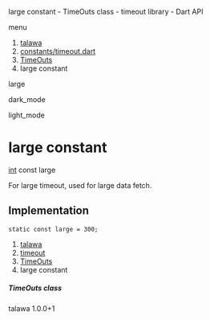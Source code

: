 




large constant - TimeOuts class - timeout library - Dart API







menu

1. [talawa](../../index.html)
2. [constants/timeout.dart](../../file-___home_harshil_Desktop_open-source_palisadoes_talawa_lib_constants_timeout/)
3. [TimeOuts](../../file-___home_harshil_Desktop_open-source_palisadoes_talawa_lib_constants_timeout/TimeOuts-class.html)
4. large constant

large


dark\_mode

light\_mode




# large constant


[int](https://api.flutter.dev/flutter/dart-core/int-class.html)
const large

For large timeout, used for large data fetch.


## Implementation

```
static const large = 300;
```

 


1. [talawa](../../index.html)
2. [timeout](../../file-___home_harshil_Desktop_open-source_palisadoes_talawa_lib_constants_timeout/)
3. [TimeOuts](../../file-___home_harshil_Desktop_open-source_palisadoes_talawa_lib_constants_timeout/TimeOuts-class.html)
4. large constant

##### TimeOuts class





talawa
1.0.0+1






